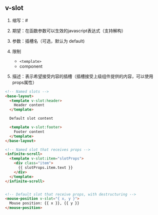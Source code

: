
## v-slot
1. 缩写：#
2. 期望：在函数参数可以生效的javascript表达式（支持解构）
3. 参数：插槽名（可选，默认为 default)
4. 限制
    * `<template>`
    * component

5. 描述：表示希望接受内容的插槽（插槽接受上级组件提供的内容，可以使用props属性）

```html
<!-- Named slots -->
<base-layout>
  <template v-slot:header>
    Header content
  </template>

  Default slot content

  <template v-slot:footer>
    Footer content
  </template>
</base-layout>

<!-- Named slot that receives props -->
<infinite-scroll>
  <template v-slot:item="slotProps">
    <div class="item">
      {{ slotProps.item.text }}
    </div>
  </template>
</infinite-scroll>


<!-- Default slot that receive props, with destructuring -->
<mouse-position v-slot="{ x, y }">
  Mouse position: {{ x }}, {{ y }}
</mouse-position>
```